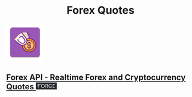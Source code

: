 <h1 align="center">Forex Quotes</h1>

<p align="left"><img src="https://github.com/BeeTrain/ForexQuotes/blob/master/app/src/main/ic_launcher-web.png" width="100" height="100"></p>

## [Forex API - Realtime Forex and Cryptocurrency Quotes ![Forex API](https://github.com/BeeTrain/ForexQuotes/blob/master/media/forge_logo.png)](https://1forge.com/forex-data-api)
